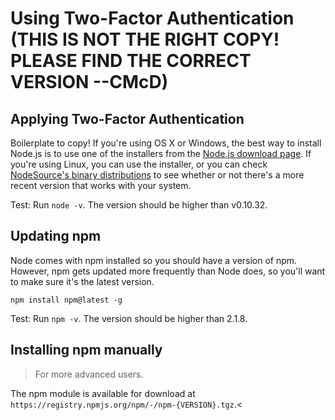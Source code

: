 <!--
title: 16 - Using Two-Factor Authentication
featured: true
-->

# Using Two-Factor Authentication (THIS IS NOT THE RIGHT COPY! PLEASE FIND THE CORRECT VERSION --CMcD)

## Applying Two-Factor Authentication 

Boilerplate to copy! 
If you're using OS X or Windows, the best way to install Node.js is to use one of the installers from the [Node.js download page](https://nodejs.org/en/download/).
If you're using Linux, you can use the installer, or you can check [NodeSource's binary distributions](https://github.com/nodesource/distributions) to see whether or not there's a more recent version that works with your system.

Test: Run `node -v`. The version should be higher than v0.10.32.

## Updating npm

Node comes with npm installed so you should have a version of npm. However, npm gets updated more frequently than Node does, so you'll want to make sure it's the latest version.

`npm install npm@latest -g`

Test: Run `npm -v`. The version should be higher than 2.1.8.

## Installing npm manually

> For more advanced users.

The npm module is available for download at `https://registry.npmjs.org/npm/-/npm-{VERSION}.tgz`.<
